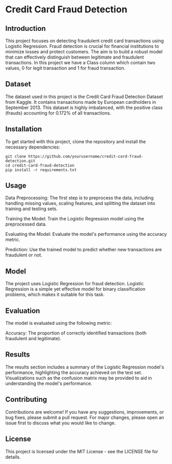 # Credit Card Fraud Detection

## Introduction
This project focuses on detecting fraudulent credit card transactions using Logistic Regression. Fraud detection is crucial for financial institutions to minimize losses and protect customers. The aim is to build a robust model that can effectively distinguish between legitimate and fraudulent transactions. In this project we have a Class column which contain two values, 0 for legit transaction and 1 for fraud transaction.

## Dataset
The dataset used in this project is the Credit Card Fraud Detection Dataset from Kaggle. It contains transactions made by European cardholders in September 2013. This dataset is highly imbalanced, with the positive class (frauds) accounting for 0.172% of all transactions.

## Installation
To get started with this project, clone the repository and install the necessary dependencies:

```
git clone https://github.com/yourusername/credit-card-fraud-detection.git
cd credit-card-fraud-detection
pip install -r requirements.txt
```
## Usage
Data Preprocessing: The first step is to preprocess the data, including handling missing values, scaling features, and splitting the dataset into training and testing sets.

Training the Model: Train the Logistic Regression model using the preprocessed data.

Evaluating the Model: Evaluate the model's performance using the accuracy metric.

Prediction: Use the trained model to predict whether new transactions are fraudulent or not.

## Model
The project uses Logistic Regression for fraud detection. Logistic Regression is a simple yet effective model for binary classification problems, which makes it suitable for this task.

## Evaluation
The model is evaluated using the following metric:

Accuracy: The proportion of correctly identified transactions (both fraudulent and legitimate).
## Results
The results section includes a summary of the Logistic Regression model's performance, highlighting the accuracy achieved on the test set. Visualizations such as the confusion matrix may be provided to aid in understanding the model's performance.

## Contributing
Contributions are welcome! If you have any suggestions, improvements, or bug fixes, please submit a pull request. For major changes, please open an issue first to discuss what you would like to change.

## License
This project is licensed under the MIT License - see the LICENSE file for details.
